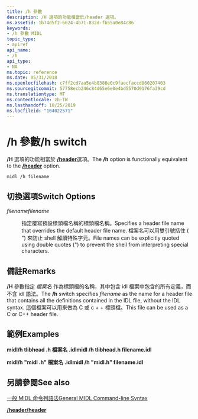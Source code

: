 ```yaml
---
title: /h 參數
description: /H 選項的功能相當於/header 選項。
ms.assetid: 1b74d5f2-6624-4b71-832d-fb55a0e84c86
keywords:
- /h 參數 MIDL
topic_type:
- apiref
api_name:
- /h
api_type:
- NA
ms.topic: reference
ms.date: 05/31/2018
ms.openlocfilehash: c7ff2cd7aa5e4b8386e0c9faecfaccd860207403
ms.sourcegitcommit: 57758ecb246c84d65e6e0e4bd5570d9176fa39cd
ms.translationtype: MT
ms.contentlocale: zh-TW
ms.lasthandoff: 10/25/2019
ms.locfileid: "104022571"
---
```

# <a name="h-switch"></a><span data-ttu-id="bead0-104">/h 參數</span><span class="sxs-lookup"><span data-stu-id="bead0-104">/h switch</span></span>

<span data-ttu-id="bead0-105">**/H** 選項的功能相當於 [**/header**](-header.md)選項。</span><span class="sxs-lookup"><span data-stu-id="bead0-105">The **/h** option is functionally equivalent to the [**/header**](-header.md) option.</span></span>

``` syntax
midl /h filename
```

## <a name="switch-options"></a><span data-ttu-id="bead0-106">切換選項</span><span class="sxs-lookup"><span data-stu-id="bead0-106">Switch Options</span></span>

<dl> <dt>

<span data-ttu-id="bead0-107">*filename*</span><span class="sxs-lookup"><span data-stu-id="bead0-107">*filename*</span></span> 
</dt> <dd>

<span data-ttu-id="bead0-108">指定覆寫預設標頭檔名稱的標頭檔名稱。</span><span class="sxs-lookup"><span data-stu-id="bead0-108">Specifies a header file name that overrides the default header file name.</span></span> <span data-ttu-id="bead0-109">檔案名可以用雙引號括住 ( ") 來防止 shell 解讀特殊字元。</span><span class="sxs-lookup"><span data-stu-id="bead0-109">File names can be explicitly quoted using double quotes (") to prevent the shell from interpreting special characters.</span></span>

</dd> </dl>

## <a name="remarks"></a><span data-ttu-id="bead0-110">備註</span><span class="sxs-lookup"><span data-stu-id="bead0-110">Remarks</span></span>

<span data-ttu-id="bead0-111">**/H** 參數指定 *檔案名* 作為標頭檔的名稱，其中包含 idl 檔案中包含的所有定義，而不含 idl 語法。</span><span class="sxs-lookup"><span data-stu-id="bead0-111">The **/h** switch specifies *filename* as the name for a header file that contains all the definitions contained in the IDL file, without the IDL syntax.</span></span> <span data-ttu-id="bead0-112">這個檔案可以用來做為 C 或 c + + 標頭檔。</span><span class="sxs-lookup"><span data-stu-id="bead0-112">This file can be used as a C or C++ header file.</span></span>

## <a name="examples"></a><span data-ttu-id="bead0-113">範例</span><span class="sxs-lookup"><span data-stu-id="bead0-113">Examples</span></span>

<span data-ttu-id="bead0-114">**midl/h tlibhead .h 檔案名 .idl**</span><span class="sxs-lookup"><span data-stu-id="bead0-114">**midl /h tlibhead.h filename.idl**</span></span>

<span data-ttu-id="bead0-115">**midl/h "midl .h" 檔案名 .idl**</span><span class="sxs-lookup"><span data-stu-id="bead0-115">**midl /h "midl.h" filename.idl**</span></span>

## <a name="see-also"></a><span data-ttu-id="bead0-116">另請參閱</span><span class="sxs-lookup"><span data-stu-id="bead0-116">See also</span></span>

<dl> <dt>

[<span data-ttu-id="bead0-117">一般 MIDL 命令列語法</span><span class="sxs-lookup"><span data-stu-id="bead0-117">General MIDL Command-line Syntax</span></span>](general-midl-command-line-syntax.md)
</dt> <dt>

[<span data-ttu-id="bead0-118">**/header**</span><span class="sxs-lookup"><span data-stu-id="bead0-118">**/header**</span></span>](-header.md)
</dt> </dl>

 

 




